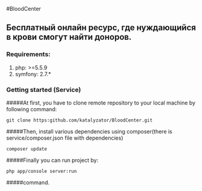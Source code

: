 #BloodCenter

## Бесплатный онлайн ресурс, где нуждающийся в крови смогут найти доноров.

### Requirements:
 
1. php: >=5.5.9
2. symfony: 2.7.*



### Getting started (Service)

#####At first, you have to clone remote repository to your local machine by following command:

```
git clone https:github.com/katalyzator/BloodCenter.git
```
#####Then, install various dependencies using composer(there is service/composer.json file with dependencies)

```
composer update
```

#####Finally you can run project by:

```
php app/console server:run 
```
#####command.
